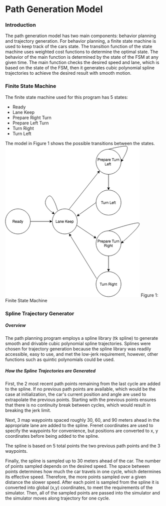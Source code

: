 # Path Generation Model
### Introduction
The path generation model has two main components: behavior planning and trajectory generation. For behavior planning, a finite state machine is used to keep track of the cars state. The transition function of the state machine uses weighted cost functions to determine the optimal state. The behavior of the main function is determined by the state of the FSM at any given time. The main function checks the desired speed and lane, which is based on the state of the FSM, then it generates cubic polynomial spline trajectories to achieve the desired result with smooth motion. 

### Finite State Machine
The finite state machine used for this program has 5 states:
* Ready
* Lane Keep
* Prepare Right Turn
* Prepare Left Turn
* Turn Right
* Turn Left

The model in Figure 1 shows the possible transitions between the states. 
![alt text](/images/finite_state_machine.png "Finite State Machine")
Figure 1: Finite State Machine 

### Spline Trajectory Generator 

##### Overview
The path planning program employs a spline library (tk spline) to generate smooth and drivable cubic polynomial spline trajectories. Splines were chosen for trajectory generation because the spline library was readily accessible, easy to use, and met the low-jerk requirement, however, other functions such as quintic polynomials could be used. 

##### How the Spline Trajectories are Generated
First, the 2 most recent path points remaining from the last cycle are added to the spline. If no previous path points are available, which would be the case at initialization, the car's current position and angle are used to extrapolate the previous points. Starting with the previous points ensures that there is no continuity break between cycles, which would result in breaking the jerk limit. 

Next, 3 map waypoints spaced roughly 30, 60, and 90 meters ahead in the appropriate lane are added to the spline. Frenet coordinates are used to specify the waypoints for convenience, but positions are converted to x, y coordinates before being added to the spline. 

The spline is based on 5 total points the two previous path points and the 3 waypoints.  

Finally, the spline is sampled up to 30 meters ahead of the car. The number of points sampled depends on the desired speed. The space between points determines how much the car travels in one cycle, which determines its effective speed. Therefore, the more points sampled over a given distance the slower speed. After each point is sampled from the spline it is converted into global (x,y)  coordinates, to meet the requirements of the simulator. Then, all of the sampled points are passed into the simulator and the simulator moves along trajectory for one cycle. 
